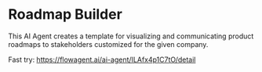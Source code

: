 # Roadmap Builder

This AI Agent creates a template for visualizing and communicating product roadmaps to stakeholders customized for the given company.

Fast try: https://flowagent.ai/ai-agent/ILAfx4p1C7tO/detail
